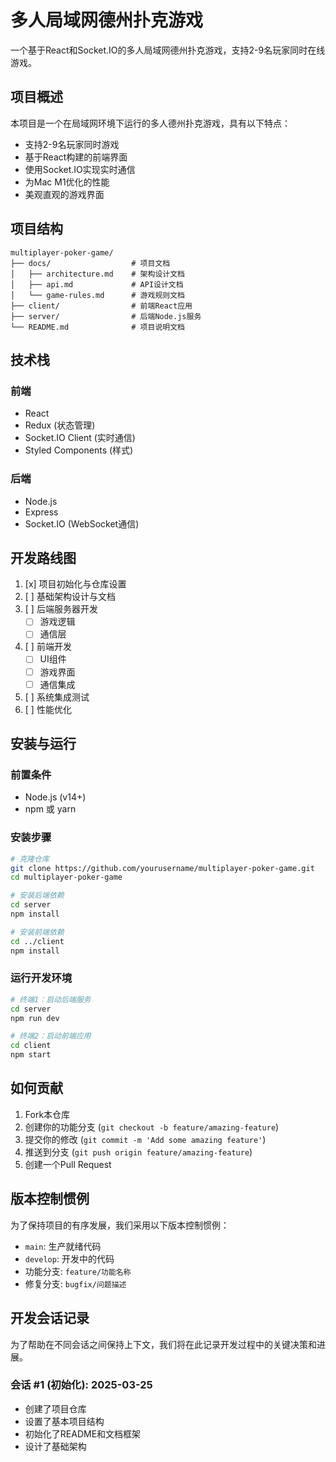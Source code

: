 # 多人局域网德州扑克游戏

一个基于React和Socket.IO的多人局域网德州扑克游戏，支持2-9名玩家同时在线游戏。

## 项目概述

本项目是一个在局域网环境下运行的多人德州扑克游戏，具有以下特点：

- 支持2-9名玩家同时游戏
- 基于React构建的前端界面
- 使用Socket.IO实现实时通信
- 为Mac M1优化的性能
- 美观直观的游戏界面

## 项目结构

```
multiplayer-poker-game/
├── docs/                  # 项目文档
│   ├── architecture.md    # 架构设计文档
│   ├── api.md             # API设计文档
│   └── game-rules.md      # 游戏规则文档
├── client/                # 前端React应用
├── server/                # 后端Node.js服务
└── README.md              # 项目说明文档
```

## 技术栈

### 前端
- React
- Redux (状态管理)
- Socket.IO Client (实时通信)
- Styled Components (样式)

### 后端
- Node.js
- Express
- Socket.IO (WebSocket通信)

## 开发路线图

1. [x] 项目初始化与仓库设置
2. [ ] 基础架构设计与文档
3. [ ] 后端服务器开发
   - [ ] 游戏逻辑
   - [ ] 通信层
4. [ ] 前端开发
   - [ ] UI组件
   - [ ] 游戏界面
   - [ ] 通信集成
5. [ ] 系统集成测试
6. [ ] 性能优化

## 安装与运行

### 前置条件
- Node.js (v14+)
- npm 或 yarn

### 安装步骤
```bash
# 克隆仓库
git clone https://github.com/yourusername/multiplayer-poker-game.git
cd multiplayer-poker-game

# 安装后端依赖
cd server
npm install

# 安装前端依赖
cd ../client
npm install
```

### 运行开发环境
```bash
# 终端1：启动后端服务
cd server
npm run dev

# 终端2：启动前端应用
cd client
npm start
```

## 如何贡献

1. Fork本仓库
2. 创建你的功能分支 (`git checkout -b feature/amazing-feature`)
3. 提交你的修改 (`git commit -m 'Add some amazing feature'`)
4. 推送到分支 (`git push origin feature/amazing-feature`)
5. 创建一个Pull Request

## 版本控制惯例

为了保持项目的有序发展，我们采用以下版本控制惯例：

- `main`: 生产就绪代码
- `develop`: 开发中的代码
- 功能分支: `feature/功能名称`
- 修复分支: `bugfix/问题描述`

## 开发会话记录

为了帮助在不同会话之间保持上下文，我们将在此记录开发过程中的关键决策和进展。

### 会话 #1 (初始化): 2025-03-25
- 创建了项目仓库
- 设置了基本项目结构
- 初始化了README和文档框架
- 设计了基础架构
